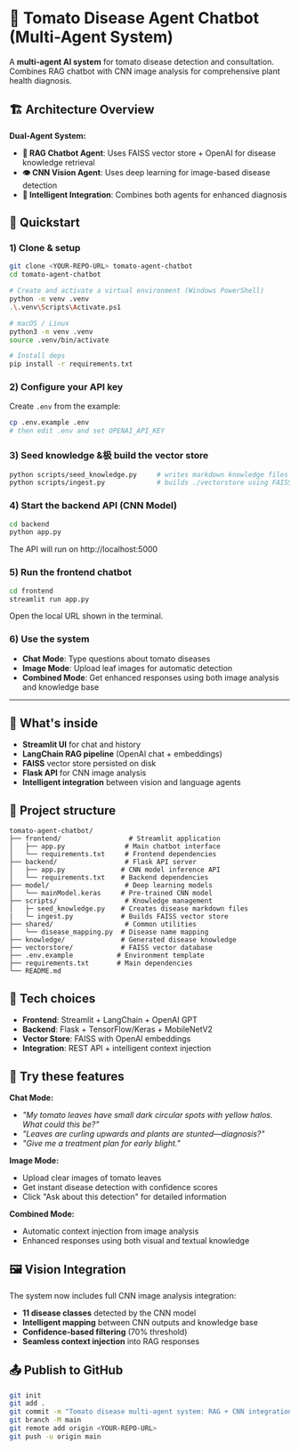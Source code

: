 # 🍅 Tomato Disease Agent Chatbot (Multi-Agent System)

A **multi-agent AI system** for tomato disease detection and consultation. Combines RAG chatbot with CNN image analysis for comprehensive plant health diagnosis.

## 🏗️ Architecture Overview

**Dual-Agent System:**
- **🤖 RAG Chatbot Agent**: Uses FAISS vector store + OpenAI for disease knowledge retrieval
- **👁️ CNN Vision Agent**: Uses deep learning for image-based disease detection
- **🧠 Intelligent Integration**: Combines both agents for enhanced diagnosis

## 🚀 Quickstart

### 1) Clone & setup
```bash
git clone <YOUR-REPO-URL> tomato-agent-chatbot
cd tomato-agent-chatbot

# Create and activate a virtual environment (Windows PowerShell)
python -m venv .venv
.\.venv\Scripts\Activate.ps1

# macOS / Linux
python3 -m venv .venv
source .venv/bin/activate

# Install deps
pip install -r requirements.txt
```

### 2) Configure your API key
Create `.env` from the example:
```bash
cp .env.example .env
# then edit .env and set OPENAI_API_KEY
```

### 3) Seed knowledge &极 build the vector store
```bash
python scripts/seed_knowledge.py     # writes markdown knowledge files into ./knowledge
python scripts/ingest.py             # builds ./vectorstore using FAISS
```

### 4) Start the backend API (CNN Model)
```bash
cd backend
python app.py
```
The API will run on http://localhost:5000

### 5) Run the frontend chatbot
```bash
cd frontend  
streamlit run app.py
```
Open the local URL shown in the terminal.

### 6) Use the system
- **Chat Mode**: Type questions about tomato diseases
- **Image Mode**: Upload leaf images for automatic detection
- **Combined Mode**: Get enhanced responses using both image analysis and knowledge base

---

## 🧠 What's inside
- **Streamlit UI** for chat and history
- **LangChain RAG pipeline** (OpenAI chat + embeddings)
- **FAISS** vector store persisted on disk
- **Flask API** for CNN image analysis
- **Intelligent integration** between vision and language agents

## 📂 Project structure
```
tomato-agent-chatbot/
├── frontend/                 # Streamlit application
│   ├── app.py               # Main chatbot interface
│   └── requirements.txt     # Frontend dependencies
├── backend/                 # Flask API server
│   ├── app.py              # CNN model inference API
│   └── requirements.txt    # Backend dependencies
├── model/                   # Deep learning models
│   └── mainModel.keras     # Pre-trained CNN model
├── scripts/                 # Knowledge management
│   ├─ seed_knowledge.py    # Creates disease markdown files
|   └─ ingest.py            # Builds FAISS vector store
├── shared/                  # Common utilities
│   └── disease_mapping.py  # Disease name mapping
├── knowledge/              # Generated disease knowledge
├── vectorstore/            # FAISS vector database
├── .env.example           # Environment template
├── requirements.txt       # Main dependencies
└── README.md
```

## 🔧 Tech choices
- **Frontend**: Streamlit + LangChain + OpenAI GPT
- **Backend**: Flask + TensorFlow/Keras + MobileNetV2  
- **Vector Store**: FAISS with OpenAI embeddings
- **Integration**: REST API + intelligent context injection

## 🧪 Try these features

**Chat Mode:**
- *"My tomato leaves have small dark circular spots with yellow halos. What could this be?"*
- *"Leaves are curling upwards and plants are stunted—diagnosis?"*
- *"Give me a treatment plan for early blight."*

**Image Mode:**
- Upload clear images of tomato leaves
- Get instant disease detection with confidence scores
- Click "Ask about this detection" for detailed information

**Combined Mode:**
- Automatic context injection from image analysis
- Enhanced responses using both visual and textual knowledge

## 🖼️ Vision Integration
The system now includes full CNN image analysis integration:
- **11 disease classes** detected by the CNN model
- **Intelligent mapping** between CNN outputs and knowledge base
- **Confidence-based filtering** (70% threshold)
- **Seamless context injection** into RAG responses

## 📤 Publish to GitHub
```bash
git init
git add .
git commit -m "Tomato disease multi-agent system: RAG + CNN integration"
git branch -M main
git remote add origin <YOUR-REPO-URL>
git push -u origin main
